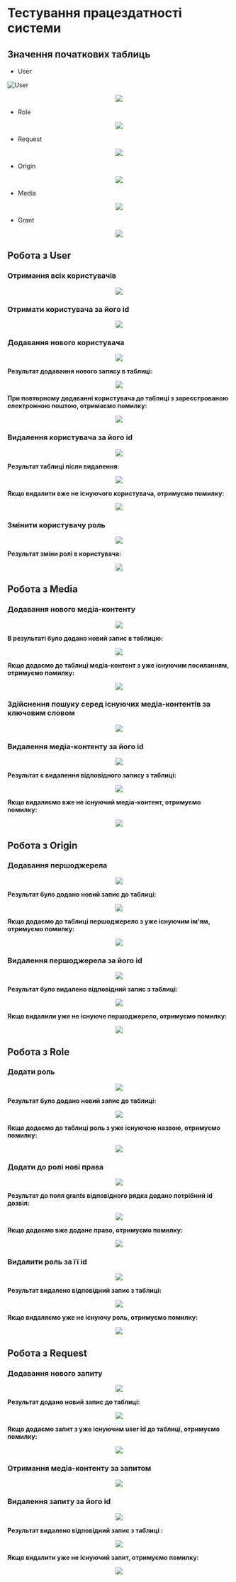 # Тестування працездатності системи

## Значення початкових таблиць

- User

![User](./resources/table_user.png) 



<p align="center">
    <img src="./resources/table_user.png">
</p>

- Role

<p align="center">
    <img src="./resources/table_role.png">
</p>

- Request

<p align="center">
    <img src="./resources/table_request.png">
</p>

- Origin

<p align="center">
    <img src="./resources/table_origin.png">
</p>

- Media

<p align="center">
    <img src="./resources/table_media.png">
</p>

- Grant

<p align="center">
    <img src="./resources/table_grant.png">
</p>

## Робота з User

### Отримання всіх користувачів

<p align="center">
    <img src="./resources/user/get-all-users.png">
</p>

### Отримати користувача за його id

<p align="center">
    <img src="./resources/user/get-user-by-id.png">
</p>

### Додавання нового користувача

<p align="center">
    <img src="./resources/user/add-user.png">
</p>

**Результат додавання нового запису в таблиці:**

<p align="center">
    <img src="./resources/user/add-user-table.png">
</p>

**При повторному додаванні користувача до таблиці з зареєстрованою електронною поштою, отримаємо помилку:**

<p align="center">
    <img src="./resources/user/add-user-error.png">
</p>

### Видалення користувача за його id

<p align="center">
    <img src="./resources/user/delete-user.png">
</p>

**Результат таблиці після видалення:**

<p align="center">
    <img src="./resources/user/delete-user-table.png">
</p>

**Якщо видалити вже не існуючого користувача, отримуємо помилку:**

<p align="center">
    <img src="./resources/user/delete-user-error.png">
</p>

### Змінити користувачу роль

<p align="center">
    <img src="./resources/user/change-user-role.png">
</p>

**Результат зміни ролі в користувача:**

<p align="center">
    <img src="./resources/user/change-user-role-table.png">
</p>

## Робота з Media

### Додавання нового медіа-контенту

<p align="center">
    <img src="./resources/media/add-media.png">
</p>

**В результаті було додано новий запис в таблицю:**

<p align="center">
    <img src="./resources/media/add-media-table.png">
</p>

**Якщо додаємо до таблиці медіа-контент з уже існуючим посиланням, отримуємо помилку:**

<p align="center">
    <img src="./resources/media/add-media-error.png">
</p>

### Здійснення пошуку серед існуючих медіа-контентів за ключовим словом

<p align="center">
    <img src="./resources/media/search-media.png">
</p>

### Видалення медіа-контенту за його id

<p align="center">
    <img src="./resources/media/delete-media.png">
</p>

**Результат є видалення відповідного запису з таблиці:**

<p align="center">
    <img src="./resources/media/delete-media-table.png">
</p>

**Якщо видаляємо вже не існуючий медіа-контент, отримуємо помилку:**

<p align="center">
    <img src="./resources/media/delete-media-error.png">
</p>

## Робота з Origin

### Додавання першоджерела

<p align="center">
    <img src="./resources/origin/add-origin.png">
</p>


**Результат було додано новий запис до таблиці:**


<p align="center">
    <img src="./resources/origin/add-origin-table.png">
</p>

**Якщо додаємо до таблиці першоджерело з уже існуючим ім'ям, отримуємо помилку:**

<p align="center">
    <img src="./resources/origin/add-origin-error.png">
</p>

### Видалення першоджерела за його id

<p align="center">
    <img src="./resources/origin/delete-origin.png">
</p>

**Результат було видалено відповідний запис з таблиці:**

<p align="center">
    <img src="./resources/origin/delete-origin-table.png">
</p>

**Якщо видалили уже не існуюче першоджерело, отримуємо помилку:**

<p align="center">
    <img src="./resources/origin/delete-origin-error.png">
</p>

## Робота з Role

### Додати роль

<p align="center">
    <img src="./resources/role/add-role.png">
</p>

**Результат було додано новий запис до таблиці:**

<p align="center">
    <img src="./resources/role/add-role-result.png">
</p>

**Якщо додаємо до таблиці роль з уже існуючою назвою, отримуємо помилку:**

<p align="center">
    <img src="./resources/role/add-role-error.png">
</p>

### Додати до ролі нові права

<p align="center">
    <img src="./resources/role/add-grant-tto-role.png">
</p>

**Результат до поля grants відповідного рядка додано потрібний id дозвіл:**

<p align="center">
    <img src="./resources/role/add-grant-tto-role-table.png">
</p>

**Якщо додаємо вже додане право, отримуємо помилку:**

<p align="center">
    <img src="./resources/role/add-grant-to-role-error.png">
</p>

### Видалити роль за її id

<p align="center">
    <img src="./resources/role/delete-role.png">
</p>

**Результат видалено відповідний запис  з таблиці:**

<p align="center">
    <img src="./resources/role/delete-role-table.png">
</p>

**Якщо видаляємо уже не існуючу роль, отримуємо помилку:**

<p align="center">
    <img src="./resources/role/delete-role-error.png">
</p>

## Робота з Request

### Додавання нового запиту

<p align="center">
    <img src="./resources/request/add-request.png">
</p>

**Результат додано новий запис до таблиці:**

<p align="center">
    <img src="./resources/request/add-request-table.png">
</p>

**Якщо додаємо запит з уже існуючим user id  до таблиці, отримуємо помилку:**

<p align="center">
    <img src="./resources/request/add-request-error.png">
</p>

### Отримання медіа-контенту за запитом

<p align="center">
    <img src="./resources/request/get-media-by-request.png">
</p>

### Видалення запиту за його id

<p align="center">
    <img src="./resources/request/delete-request.png">
</p>

**Результат видалено відповідний запис з таблиці :**

<p align="center">
    <img src="./resources/request/delete-request-table.png">
</p>

**Якщо видалити уже не існуючий запит, отримуємо помилку:**

<p align="center">
    <img src="./resources/request/delete-request-error.png">
</p>
